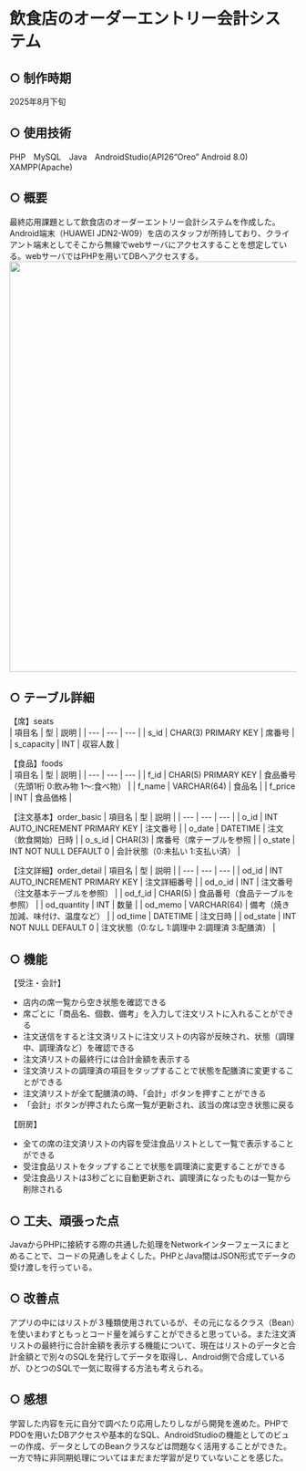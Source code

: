 # 飲食店のオーダーエントリー会計システム
## ○ 制作時期
2025年8月下旬
## ○ 使用技術
PHP　MySQL　Java　AndroidStudio(API26“Oreo” Android 8.0)　XAMPP(Apache)
## ○ 概要
最終応用課題として飲食店のオーダーエントリー会計システムを作成した。Android端末（HUAWEI JDN2-W09）を店のスタッフが所持しており、クライアント端末としてそこから無線でwebサーバにアクセスすることを想定している。webサーバではPHPを用いてDBへアクセスする。  
<img width="803" height="720" alt="" src="https://github.com/user-attachments/assets/6b1f4a6b-1a34-4794-84eb-1e95cefd68c4" />

## ○ テーブル詳細
【席】seats  
| 項目名 | 型 | 説明 |
| --- | --- | --- |
| s_id | CHAR(3) PRIMARY KEY | 席番号 |
| s_capacity | INT | 収容人数 |

【食品】foods  
| 項目名 | 型 | 説明 |
| --- | --- | --- |
| f_id | CHAR(5) PRIMARY KEY | 食品番号（先頭1桁 0:飲み物 1～:食べ物） |
| f_name | VARCHAR(64) | 食品名 |
| f_price | INT | 食品価格 |

【注文基本】order_basic
| 項目名 | 型 | 説明 |
| --- | --- | --- |
| o_id | INT AUTO_INCREMENT PRIMARY KEY | 注文番号 |
| o_date | DATETIME | 注文（飲食開始）日時 |
| o_s_id | CHAR(3) | 席番号（席テーブルを参照 |
| o_state | INT NOT NULL DEFAULT 0 | 会計状態（0:未払い 1:支払い済） |

【注文詳細】order_detail
| 項目名 | 型 | 説明 |
| --- | --- | --- |
| od_id | INT AUTO_INCREMENT PRIMARY KEY | 注文詳細番号 |
| od_o_id | INT | 注文番号（注文基本テーブルを参照） |
| od_f_id | CHAR(5) | 食品番号（食品テーブルを参照） |
| od_quantity | INT | 数量 |
| od_memo | VARCHAR(64) | 備考（焼き加減、味付け、温度など） |
| od_time | DATETIME | 注文日時 |
| od_state | INT NOT NULL DEFAULT 0 | 注文状態（0:なし 1:調理中 2:調理済 3:配膳済） |

## ○ 機能
【受注・会計】
+ 店内の席一覧から空き状態を確認できる
+ 席ごとに「商品名、個数、備考」を入力して注文リストに入れることができる
+ 注文送信をすると注文済リストに注文リストの内容が反映され、状態（調理中、調理済など）を確認できる
+ 注文済リストの最終行には合計金額を表示する
+ 注文済リストの調理済の項目をタップすることで状態を配膳済に変更することができる
+ 注文済リストが全て配膳済の時、「会計」ボタンを押すことができる
+ 「会計」ボタンが押されたら席一覧が更新され、該当の席は空き状態に戻る

【厨房】
+ 全ての席の注文済リストの内容を受注食品リストとして一覧で表示することができる
+ 受注食品リストをタップすることで状態を調理済に変更することができる
+ 受注食品リストは3秒ごとに自動更新され、調理済になったものは一覧から削除される

## ○ 工夫、頑張った点
JavaからPHPに接続する際の共通した処理をNetworkインターフェースにまとめることで、コードの見通しをよくした。PHPとJava間はJSON形式でデータの受け渡しを行っている。

## ○ 改善点
アプリの中にはリストが３種類使用されているが、その元になるクラス（Bean）を使いまわすともっとコード量を減らすことができると思っている。また注文済リストの最終行に合計金額を表示する機能について、現在はリストのデータと合計金額とで別々のSQLを発行してデータを取得し、Android側で合成しているが、ひとつのSQLで一気に取得する方法も考えられる。

## ○ 感想
学習した内容を元に自分で調べたり応用したりしながら開発を進めた。PHPでPDOを用いたDBアクセスや基本的なSQL、AndroidStudioの機能としてのビューの作成、データとしてのBeanクラスなどは問題なく活用することができた。一方で特に非同期処理についてはまだまだ学習が足りていないことを感じた。
